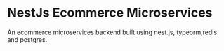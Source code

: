 # NestJs Ecommerce Microservices

An ecommerce microservices backend built using nest.js, typeorm,redis and postgres.
